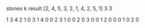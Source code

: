 stones	                        k  result
[2, 4, 5, 3, 2, 1, 4, 2, 5, 1]	3	3


1 3 4 2 1 0 3 1 4 0 
0 2 3 1 0 0 2 0 3 0
0 1 2 0 0 0 1 0 2 0

